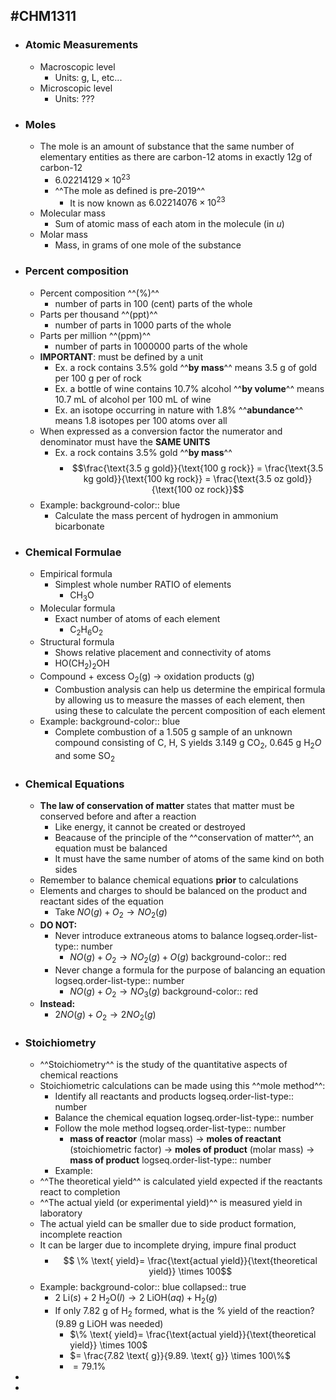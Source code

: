 ## #CHM1311
- ### Atomic Measurements
	- Macroscopic level
		- Units: g, L, etc...
	- Microscopic level
		- Units: ???
- ### Moles
	- The mole is an amount of substance that the same number of elementary entities as there are carbon-12 atoms in exactly 12g of carbon-12
		- $6.02214129 \times 10^{23}$
		- ^^The mole as defined is pre-2019^^
			- It is now known as $6.02214076 \times 10^{23}$
	- Molecular mass
		- Sum of atomic mass of each atom in the molecule (in $u$)
	- Molar mass
		- Mass, in grams of one mole of the substance
- ### Percent composition
	- Percent composition ^^(%)^^
		- number of parts in 100 (cent) parts of the whole
	- Parts per thousand ^^(ppt)^^
		- number of parts in 1000 parts of the whole
	- Parts per million ^^(ppm)^^
		- number of parts in 1000000 parts of the whole
	- **IMPORTANT**: must be defined by a unit
		- Ex. a rock contains 3.5% gold ^^**by mass**^^ means 3.5 g of gold per 100 g per of rock
		- Ex. a bottle of wine contains 10.7% alcohol ^^**by volume**^^ means 10.7 mL of alcohol per 100 mL of wine
		- Ex. an isotope occurring in nature with 1.8% ^^**abundance**^^ means 1.8 isotopes per 100 atoms over all
	- When expressed as a conversion factor the numerator and denominator must have the **SAME UNITS**
		- Ex. a rock contains 3.5% gold ^^**by mass**^^
			- $$\frac{\text{3.5 g gold}}{\text{100 g rock}} = \frac{\text{3.5 kg gold}}{\text{100 kg rock}} = \frac{\text{3.5 oz gold}}{\text{100 oz rock}}$$
	- Example:
	  background-color:: blue
		- Calculate the mass percent of hydrogen in ammonium bicarbonate
- ### Chemical Formulae
	- Empirical formula
		- Simplest whole number RATIO of elements
			- $\text{CH}_3\text{O}$
	- Molecular formula
		- Exact number of atoms of each element
			- $\text{C}_2\text{H}_6\text{O}_2$
	- Structural formula
		- Shows relative placement and connectivity of atoms
		- $\text{HO}(\text{CH}_2)_2\text{OH}$
	- Compound + excess $\text{O}_2$(g) $\rightarrow$ oxidation products (g)
		- Combustion analysis can help us determine the empirical formula by allowing us to measure the masses of each element, then using these to calculate the percent composition of each element
	- Example:
	  background-color:: blue
		- Complete combustion  of a 1.505 g sample of an unknown compound consisting of $\text{C}$, $\text{H}$, $\text{S}$ yields 3.149 g $\text{CO}_2$, 0.645 g $\text{H}_2O$ and some $\text{SO}_2$
- ### Chemical Equations
	- **The law of conservation of matter** states that matter must be conserved before and after a reaction
		- Like energy, it cannot be created or destroyed
		- Beacause of the principle of the ^^conservation of matter^^, an equation must be balanced
		- It must have the same number of atoms of the same kind on both sides
	- Remember to balance chemical equations **prior** to calculations
	- Elements and charges to should be balanced on the product and reactant sides of the equation
		- Take $NO(g) + O_2 \rightarrow NO_2(g)$
	- **DO NOT:**
		- Never introduce extraneous atoms to balance
		  logseq.order-list-type:: number
			- $NO(g) + O_2 \rightarrow NO_2(g) + O(g)$
			  background-color:: red
		- Never change a formula for the purpose of balancing an equation
		  logseq.order-list-type:: number
			- $NO(g) + O_2 \rightarrow NO_3(g)$
			  background-color:: red
	- **Instead:**
		- $2NO(g) + O_2 \rightarrow 2NO_2(g)$
- ### Stoichiometry
	- ^^Stoichiometry^^ is the study of the quantitative aspects of chemical reactions
	- Stoichiometric calculations can be made using this ^^mole method^^:
		- Identify all reactants and products
		  logseq.order-list-type:: number
		- Balance the chemical equation
		  logseq.order-list-type:: number
		- Follow the mole method
		  logseq.order-list-type:: number
			- **mass of reactor** (molar mass) $\rightarrow$ **moles of reactant** (stoichiometric factor) $\rightarrow$ **moles of product** (molar mass) $\rightarrow$ **mass of product**
			  logseq.order-list-type:: number
		- Example:
	- ^^The theoretical yield^^ is calculated yield expected if the reactants react to completion
	- ^^The actual yield (or experimental yield)^^ is measured yield in laboratory
	- The actual yield can be smaller due to side product formation, incomplete reaction
	- It can be larger due to incomplete drying, impure final product
		- $$ \% \text{ yield}= \frac{\text{actual yield}}{\text{theoretical yield}} \times 100$$
	- Example:
	  background-color:: blue
	  collapsed:: true
		- $\text{2 Li}(s) + \text{2 H}_2\text{O} (l) \rightarrow \text{2 LiOH} (aq) + \text{H}_2 (g)$
		- If only 7.82 g of $\text{H}_2$ formed, what is the % yield of the reaction? (9.89 g $\text{LiOH}$ was needed)
			- $\% \text{ yield}= \frac{\text{actual yield}}{\text{theoretical yield}} \times 100$
			- $= \frac{7.82 \text{ g}}{9.89. \text{ g}} \times 100\%$
			- $= 79.1 \%$
-
-